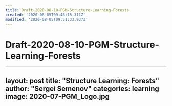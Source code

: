 ```yaml
---
title: Draft-2020-08-10-PGM-Structure-Learning-Forests
created: '2020-08-05T09:46:15.311Z'
modified: '2020-08-05T09:51:33.937Z'
---
```


# Draft-2020-08-10-PGM-Structure-Learning-Forests

---
layout: post
title: "Structure Learning: Forests"
author: "Sergei Semenov"
categories: learning
image: 2020-07-PGM_Logo.jpg
---

